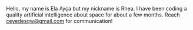 Hello, my name is Ela Ayça but my nickname is Rhea. I have been coding a quality artificial intelligence about space for about a few months. Reach ceyedesqw@gmail.com for communication!
